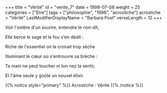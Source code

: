 +++
title = "Vérité"
id = "verite_7"
date = 1998-07-08
weight = 25
categories = ["Etre"]
tags = ["philosophie", "1998", "acrostiche"]
acrostiche = "Vérité"
LastModifierDisplayName = "Barbara Post"
verseLength = 12
+++

Voir l'ombre d'un sourire, entendre le non-dit,

Elle berce le sage et le fou s'en dédit :

Riche de l'essentiel on la croirait trop sèche

Illuminant le cœur où s'entrouvre sa brèche :

Ta main ne peut toucher ni ton nez la sentir,

Et l'âme seule y goûte un nouvel élixir.

{{% notice style="primary" %}}
Acrostiche : Vérité
{{% /notice %}}
